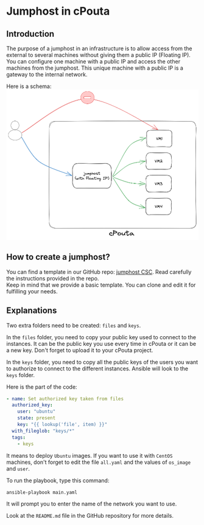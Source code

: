 # Jumphost in cPouta
## Introduction
The purpose of a jumphost in an infrastructure is to allow access from the external to several machines without giving them a public IP (Floating IP).  
You can configure one machine with a public IP and access the other machines from the jumphost. This unique machine with a public IP is a gateway to the internal network.  

Here is a schema:  
![jumphost-schema](../img/jumphost_schema.png)


## How to create a jumphost?
You can find a template in our GitHub repo: [jumphost CSC](https://github.com/CSCfi/openshift-jumphost-example). Read carefully the instructions provided in the repo.  
Keep in mind that we provide a basic template. You can clone and edit it for fulfilling your needs.

## Explanations  
Two extra folders need to be created: `files` and `keys`.  

In the `files` folder, you need to copy your public key used to connect to the instances. It can be the public key you use every time in cPouta or it can be a new key. Don't forget to upload it to your cPouta project.  

In the `keys` folder, you need to copy all the public keys of the users you want to authorize to connect to the different instances. Ansible will look to the `keys` folder.  

Here is the part of the code:  
```yaml
- name: Set authorized key taken from files
  authorized_key:
    user: "ubuntu"
    state: present
    key: "{{ lookup('file', item) }}"
  with_fileglob: "keys/*"
  tags:
    - keys
```

It means to deploy `Ubuntu` images. If you want to use it with `CentOS` machines, don't forget to edit the file `all.yaml` and the values of `os_image` and `user`.  

To run the playbook, type this command:  
```sh
ansible-playbook main.yaml
```
It will prompt you to enter the name of the network you want to use.  

Look at the `README.md` file in the GitHub repository for more details.